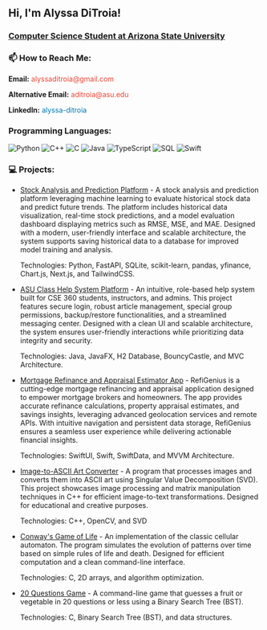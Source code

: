 <h2>Hi, I'm Alyssa DiTroia! <br/><a href="https://github.com/alyssaditroia"></a> </h2>
<h3><a href="https://www.linkedin.com/in/alyssa-ditroia">Computer Science Student at Arizona State University</a> </h3>

<h3> 📫 How to Reach Me:</h3>
<div style="margin-top: 10px;">
  <!-- Email -->
  <p>
    <strong>Email:</strong> 
    <a href="mailto:alyssaditroia@gmail.com" style="text-decoration: none; color: #EA4335;">
      alyssaditroia@gmail.com
    </a>
  </p>
  <p>
    <strong>Alternative Email:</strong> 
    <a href="mailto:aditroia@asu.edu" style="text-decoration: none; color: #EA4335;">
      aditroia@asu.edu
    </a>
  </p>
  <!-- LinkedIn -->
  <p>
    <strong>LinkedIn:</strong> 
    <a href="https://www.linkedin.com/in/alyssa-ditroia/" style="text-decoration: none; color: #0077B5;">
      alyssa-ditroia
    </a>
  </p>
</div>


<h3> Programming Languages:</h3>

![Python](https://img.shields.io/badge/-Python-000?&logo=Python)
![C++](https://img.shields.io/badge/-C++-000?&logo=c%2b%2b&logoColor=00599C)
![C](https://img.shields.io/badge/-C-000?&logo=C)
![Java](https://img.shields.io/badge/-Java-000?&logo=Java&logoColor=007396)
![TypeScript](https://img.shields.io/badge/-TypeScript-000?&logo=TypeScript)
![SQL](https://img.shields.io/badge/-SQL-000?&logo=MySQL)
![Swift](https://img.shields.io/badge/-Swift-000?&logo=Swift)

<h3> 💻 Projects:</h3>
<ul>
<li>
        <a href="https://github.com/alyssaditroia/ML_Stock_Analysis">Stock Analysis and Prediction Platform</a> - A stock analysis and prediction platform leveraging machine learning to evaluate historical stock data and predict future trends. The platform includes  historical data visualization, real-time stock predictions, and a model evaluation dashboard displaying metrics such as RMSE, MSE, and MAE. Designed with a modern, user-friendly interface and scalable architecture, the system supports saving historical data to a database for improved model training and analysis.

Technologies: Python, FastAPI, SQLite, scikit-learn, pandas, yfinance, Chart.js, Next.js, and TailwindCSS.
</li>
<li>
        <a href="https://github.com/alyssaditroia/CSE360">ASU Class Help System Platform</a> - An intuitive, role-based help system built for CSE 360 students, instructors, and admins. This project features secure login, robust article management, special group permissions, backup/restore functionalities, and a streamlined messaging center. Designed with a clean UI and scalable architecture, the system ensures user-friendly interactions while prioritizing data integrity and security.

Technologies: Java, JavaFX, H2 Database, BouncyCastle, and MVC Architecture.
</li>
<li>
        <a href="https://github.com/alyssaditroia/RefiGenius">Mortgage Refinance and Appraisal Estimator App</a> -  RefiGenius is a cutting-edge mortgage refinancing and appraisal application designed to empower mortgage brokers and homeowners. The app provides accurate refinance calculations, property appraisal estimates, and savings insights, leveraging advanced geolocation services and remote APIs. With intuitive navigation and persistent data storage, RefiGenius ensures a seamless user experience while delivering actionable financial insights.

Technologies: SwiftUI, Swift, SwiftData, and MVVM Architecture.
</li> 
<li> 
        <a href="https://github.com/alyssaditroia/JPG_TO_ASCII">Image-to-ASCII Art Converter</a> - A program that processes images and converts them into ASCII art using Singular Value Decomposition (SVD). This project showcases image processing and matrix manipulation techniques in C++ for efficient image-to-text transformations. Designed for educational and creative purposes.

Technologies: C++, OpenCV, and SVD
</li>
<li>
        <a href="https://github.com/alyssaditroia/Game-of-Life">Conway's Game of Life</a> - An implementation of the classic cellular automaton. The program simulates the evolution of patterns over time based on simple rules of life and death. Designed for efficient computation and a clean command-line interface.

Technologies: C, 2D arrays, and algorithm optimization.
</li>

<li>
        <a href="https://github.com/alyssaditroia/20-Questions">20 Questions Game</a> - A command-line game that guesses a fruit or vegetable in 20 questions or less using a Binary Search Tree (BST).
        
Technologies: C, Binary Search Tree (BST), and data structures.
</li>
</ul>


